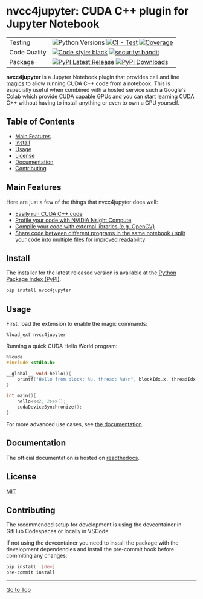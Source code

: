 # nvcc4jupyter: CUDA C++ plugin for Jupyter Notebook

| | |
| --- | --- |
| Testing | ![Python Versions][python-version] [![CI - Test][test-badge]][test-workflow] [![Coverage][coverage-badge]][coverage-results] |
| Code Quality | [![Code style: black][black-badge]][black-project] [![security: bandit][bandit-badge]][bandit-project]|
| Package | [![PyPI Latest Release][pypi-latest-version]][pypi-project-url] [![PyPI Downloads][pypi-downloads]][pypi-project-url] |

<!-- Testing badges -->
[python-version]: https://img.shields.io/pypi/pyversions/nvcc4jupyter
[test-badge]: https://github.com/andreinechaev/nvcc4jupyter/actions/workflows/test.yml/badge.svg
[test-workflow]: https://github.com/andreinechaev/nvcc4jupyter/actions/workflows/test.yml
[coverage-badge]: https://codecov.io/github/andreinechaev/nvcc4jupyter/coverage.svg?branch=master
[coverage-results]: https://codecov.io/gh/andreinechaev/nvcc4jupyter

<!-- Code Quality badges -->
[black-badge]: https://img.shields.io/badge/code%20style-black-000000.svg
[black-project]: https://github.com/ambv/black
[bandit-badge]: https://img.shields.io/badge/security-bandit-yellow.svg
[bandit-project]: https://github.com/PyCQA/bandit

<!-- Package badges -->
[pypi-project-url]: https://pypi.org/project/nvcc4jupyter/
[pypi-latest-version]: https://img.shields.io/pypi/v/nvcc4jupyter.svg
[pypi-downloads]: https://img.shields.io/pypi/dm/nvcc4jupyter.svg?label=PyPI%20downloads

**nvcc4jupyter** is a Jupyter Notebook plugin that provides cell and line
[magics](https://ipython.readthedocs.io/en/stable/interactive/magics.html)
to allow running CUDA C++ code from a notebook. This is especially
useful when combined with a hosted service such a Google's
[Colab](https://colab.research.google.com/) which provide CUDA capable GPUs
and you can start learning CUDA C++ without having to install anything or even
to own a GPU yourself.

## Table of Contents

- [Main Features](#main-features)
- [Install](#install)
- [Usage](#usage)
- [License](#license)
- [Documentation](#documentation)
- [Contributing](#contributing)

## Main Features
Here are just a few of the things that nvcc4jupyter does well:

  - [Easily run CUDA C++ code](https://nvcc4jupyter.readthedocs.io/en/latest/usage.html#hello-world)
  - [Profile your code with NVIDIA Nsight Compute](https://nvcc4jupyter.readthedocs.io/en/latest/usage.html#profiling)
  - [Compile your code with external libraries (e.g. OpenCV)](https://nvcc4jupyter.readthedocs.io/en/latest/notebooks.html#compiling-with-external-libraries)
  - [Share code between different programs in the same notebook / split your code into multiple files for improved readability](https://nvcc4jupyter.readthedocs.io/en/latest/usage.html#groups)

## Install
The installer for the latest released version is available at the [Python
Package Index (PyPI)](https://pypi.org/project/nvcc4jupyter).

```sh
pip install nvcc4jupyter
```

## Usage

First, load the extension to enable the magic commands:
```
%load_ext nvcc4jupyter
```

Running a quick CUDA Hello World program:
```c++
%%cuda
#include <stdio.h>

__global__ void hello(){
    printf("Hello from block: %u, thread: %u\n", blockIdx.x, threadIdx.x);
}

int main(){
    hello<<<2, 2>>>();
    cudaDeviceSynchronize();
}
```

For more advanced use cases, see [the documentation](https://nvcc4jupyter.readthedocs.io/en/latest/usage.html).

## Documentation
The official documentation is hosted on [readthedocs](https://nvcc4jupyter.readthedocs.io/).

## License
[MIT](LICENSE)

## Contributing

The recommended setup for development is using the devcontainer in GitHub
Codespaces or locally in VSCode.

If not using the devcontainer you need to install the package with the
development dependencies and install the pre-commit hook before commiting any
changes:
```bash
pip install .[dev]
pre-commit install
```

<hr>

[Go to Top](#table-of-contents)
